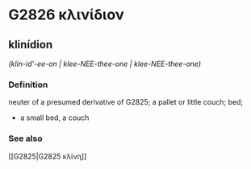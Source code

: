 # G2826 κλινίδιον

## klinídion

_(klin-id'-ee-on | klee-NEE-thee-one | klee-NEE-thee-one)_

### Definition

neuter of a presumed derivative of G2825; a pallet or little couch; bed; 

- a small bed, a couch

### See also

[[G2825|G2825 κλίνη]]
